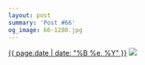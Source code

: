```yaml
---
layout: post
summary: 'Post #66'
og_image: 66-1280.jpg
---
```


<p>
  <time><a href="/66">{{ page.date | date: "%B %e, %Y" }}</a></time>
  <a href="/66"><img src="{{ site.assets_url }}/66-640.jpg" srcset="{{ site.assets_url }}/66-1280.jpg 1280w, {{ site.assets_url }}/66-960.jpg 960w, {{ site.assets_url }}/66-640.jpg 640w, {{ site.assets_url }}/66-320.jpg 320w" sizes="(min-width: 700px) 50vw, calc(100vw - 2rem)" /></a>
</p>
